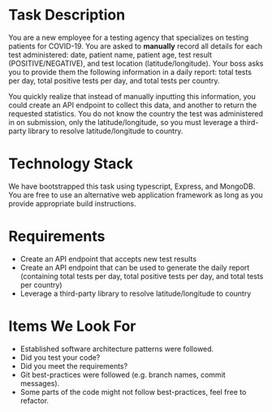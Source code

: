 # Task Description

You are a new employee for a testing agency that specializes on testing patients for COVID-19. You are asked to __manually__ record all details for each test administered: date, patient name, patient age, test result (POSITIVE/NEGATIVE), and test location (latitude/longitude). Your boss asks you to provide them the following information in a daily report: total tests per day, total positive tests per day, and total tests per country.

You quickly realize that instead of manually inputting this information, you could create an API endpoint to collect this data, and another to return the requested statistics. You do not know the country the test was administered in on submission, only the latitude/longitude, so you must leverage a third-party library to resolve latitude/longitude to country.

# Technology Stack

We have bootstrapped this task using typescript, Express, and MongoDB. You are free to use an alternative web application framework as long as you provide appropriate build instructions.

# Requirements

- Create an API endpoint that accepts new test results
- Create an API endpoint that can be used to generate the daily report (containing total tests per day, total positive tests per day, and total tests per country)
- Leverage a third-party library to resolve latitude/longitude to country

# Items We Look For

- Established software architecture patterns were followed.
- Did you test your code?
- Did you meet the requirements?
- Git best-practices were followed (e.g. branch names, commit messages).
- Some parts of the code might not follow best-practices, feel free to refactor.
